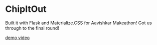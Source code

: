# ChipItOut 

Built it with Flask and Materialize.CSS for Aavishkar Makeathon!
Got us through to the final round!

[demo video](https://www.dropbox.com/s/e3x5lbyfqet12lp/ChipItOut.mp4?dl=0)
